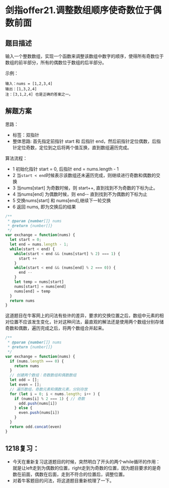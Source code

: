 # 剑指offer21.调整数组顺序使奇数位于偶数前面

## 题目描述
输入一个整数数组，实现一个函数来调整该数组中数字的顺序，使得所有奇数位于数组的前半部分，所有的偶数位于数组的后半部分。

示例：
```
输入：nums = [1,2,3,4]
输出：[1,3,2,4] 
注：[3,1,2,4] 也是正确的答案之一。
```

## 解题方案
思路：
- 标签：双指针
- 整体思路: 首先指定前指针 start 和 后指针 end，然后前指针定位偶数，后指针定位奇数，定位到之后将两个值互换，直到数组遍历完成。

算法流程：
- 1 初始化指针 start = 0, 后指针 end = nums.length - 1
- 2 当`start < end`时候表示该数组还未遍历完成，则继续进行奇数和偶数的交换
- 3 当nums[start] 为奇数时候，则 start++, 直到找到不为奇数的下标为止。
- 4 当nums[end] 为偶数时候，则 end-- 直到找到不为偶数的下标为止
- 5 交换nums[start] 和 nums[end],继续下一轮交换
- 6 返回 nums, 即为交换后的结果

```js
/**
 * @param {number[]} nums
 * @return {number[]}
 */
var exchange = function(nums) {
  let start = 0;
  let end = nums.length - 1;
  while(start < end) {
    while(start < end && (nums[start] % 2) === 1) {
      start ++
    }
    while(start < end && (nums[end] % 2 === 0)) {
      end --
    }
    let temp = nums[start]
    nums[start] = nums[end]
    nums[end] = temp
  }
  return nums
}
```

这道题目在牛客网上的问法有些许的差异，要求的交换位置之后，数组中元素的相对位置不应该发生变化，针对这种问法，最直观的解法还是使用两个数组分别存储奇数和偶数，遍历完成之后，将两个数组合并起来。
```js
/**
 * @param {number[]} nums
 * @return {number[]}
 */
var exchange = function(nums) {
  if (nums.length === 0) {
    return nums
  }
  // 创建两个数组：奇数数组和偶数数组
  let odd = [];
  let even = [];
  // 遍历数组，奇数元素和偶数元素，分别存放
  for (let i = 0; i < nums.length; i++ ) {
    if (nums[i] % 2 === 1) { // 奇数
      odd.push(nums[i])
    } else {
      even.push(nums[i])
    }
  }
  return odd.concat(even)
}
```

## 1218复习：
- 今天在重新复习这道题目的时候，突然明白了开头的两个while循环的作用：就是让left走到为偶数的位置，right走到为奇数的位置，因为题目要求的是奇数在前面，偶数在后面，走到不符合的位置后，调整位置。
- 对着牛客题目的问法，将这道题目重新梳理了一下。